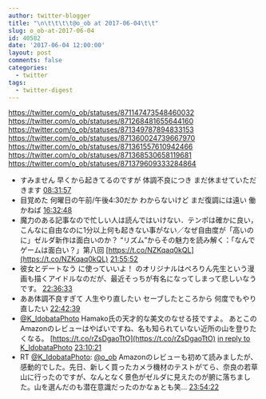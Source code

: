 ```yaml
---
author: twitter-blogger
title: "\n\t\t\t\t@o_ob at 2017-06-04\t\t"
slug: o_ob-at-2017-06-04
id: 40582
date: '2017-06-04 12:00:00'
layout: post
comments: false
categories:
  - twitter
tags:
  - twitter-digest
---
```


https://twitter.com/o_ob/statuses/871147473548460032 https://twitter.com/o_ob/statuses/871268481655644160 https://twitter.com/o_ob/statuses/871349787894833153 https://twitter.com/o_ob/statuses/871360024739667970 https://twitter.com/o_ob/statuses/871361557610942466 https://twitter.com/o_ob/statuses/871368530658119681 https://twitter.com/o_ob/statuses/871379609333284864  

*   すみません 早くから起きてるのですが 体調不良につき まだ休ませていただきます [08:31:57](https://twitter.com/o_ob/statuses/871147473548460032)
*   目覚めた 何曜日の午前/午後4:30だか わからないけど まだ復調には遠い 働かねば [16:32:48](https://twitter.com/o_ob/statuses/871268481655644160)
*   魔力のある記事なので忙しい人は読んではいけない．テンポは確かに良い，こんなに自由なのに1分以上何も起きない事がない／なぜ自由度が「高いのに」ゼルダ新作は面白いのか？ “リズム”からその魅力を読み解く：「なんでゲームは面白い？」第八回 [https://t.co/NZKqaq0kQL](https://t.co/NZKqaq0kQL) [21:55:52](https://twitter.com/o_ob/statuses/871349787894833153)
*   彼女とデートなう に使っていいよ！ のオリジナルはぺろりん先生という漫画も描くアイドルなのだが、最近そっちが有名になってしまって悲しいなうです。 [22:36:33](https://twitter.com/o_ob/statuses/871360024739667970)
*   ああ体調不良すぎて 人生やり直したい セーブしたところから 何度でもやり直したい [22:42:39](https://twitter.com/o_ob/statuses/871361557610942466)
*   [@K_IdobataPhoto](https://twitter.com/K_IdobataPhoto) Hamako氏の天才的な美文のなせる技ですよ。 あとこのAmazonのレビューはやばいですね、名も知られていない近所の山を登りたくなる。 [https://t.co/rZsDgaoTtO](https://t.co/rZsDgaoTtO) [in reply to K_IdobataPhoto](https://twitter.com/K_IdobataPhoto/statuses/871366831554023424) [23:10:21](https://twitter.com/o_ob/statuses/871368530658119681)
*   RT [@K_IdobataPhoto](https://twitter.com/K_IdobataPhoto): [@o_ob](https://twitter.com/o_ob) Amazonのレビューも初めて読みましたが、感動的でした。先日、新しく買ったカメラ機材のテストがてら、奈良の若草山に行ったのですが、なんとなく景色がゼルダに見えたのが腑に落ちました。山を選んだのも潜在意識だったのかなぁとも笑… [23:54:22](https://twitter.com/o_ob/statuses/871379609333284864)